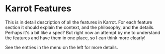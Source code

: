 <!-- 
SPDX-FileCopyrightText: 2016 Nick Sellen <hello@nicksellen.co.uk> 
SPDX-FileCopyrightText: 2016 Karrot

SPDX-License-Identifier: MIT

Karrot
-->


# Karrot Features

This is in detail description of all the features in Karrot. For each feature section it should explain the context, and the philosophy, and the details. Perhaps it's a bit like a spec? But right now an attempt by me to understand the features and have them in one place, so I can think more clearly!

See the entries in the menu on the left for more details.
